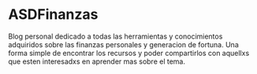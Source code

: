 # ASDFinanzas
Blog personal dedicado a todas las herramientas y conocimientos adquiridos sobre las finanzas personales y generacion de fortuna. Una forma simple de encontrar los recursos y poder compartirlos con aquellxs  que esten interesadxs en aprender mas sobre el tema.
